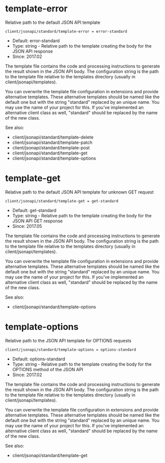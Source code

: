 
# template-error

Relative path to the default JSON API template

```
client/jsonapi/standard/template-error = error-standard
```

* Default: error-standard
* Type: string - Relative path to the template creating the body for the JSON API response
* Since: 2017.02

The template file contains the code and processing instructions
to generate the result shown in the JSON API body. The
configuration string is the path to the template file relative
to the templates directory (usually in client/jsonapi/templates).

You can overwrite the template file configuration in extensions and
provide alternative templates. These alternative templates should be
named like the default one but with the string "standard" replaced by
an unique name. You may use the name of your project for this. If
you've implemented an alternative client class as well, "standard"
should be replaced by the name of the new class.

See also:

* client/jsonapi/standard/template-delete
* client/jsonapi/standard/template-patch
* client/jsonapi/standard/template-post
* client/jsonapi/standard/template-get
* client/jsonapi/standard/template-options

# template-get

Relative path to the default JSON API template for unknown GET request

```
client/jsonapi/standard/template-get = get-standard
```

* Default: get-standard
* Type: string - Relative path to the template creating the body for the JSON API GET response
* Since: 2017.05

The template file contains the code and processing instructions
to generate the result shown in the JSON API body. The
configuration string is the path to the template file relative
to the templates directory (usually in client/jsonapi/templates).

You can overwrite the template file configuration in extensions and
provide alternative templates. These alternative templates should be
named like the default one but with the string "standard" replaced by
an unique name. You may use the name of your project for this. If
you've implemented an alternative client class as well, "standard"
should be replaced by the name of the new class.

See also:

* client/jsonapi/standard/template-options

# template-options

Relative path to the JSON API template for OPTIONS requests

```
client/jsonapi/standard/template-options = options-standard
```

* Default: options-standard
* Type: string - Relative path to the template creating the body for the OPTIONS method of the JSON API
* Since: 2017.02

The template file contains the code and processing instructions
to generate the result shown in the JSON API body. The
configuration string is the path to the template file relative
to the templates directory (usually in client/jsonapi/templates).

You can overwrite the template file configuration in extensions and
provide alternative templates. These alternative templates should be
named like the default one but with the string "standard" replaced by
an unique name. You may use the name of your project for this. If
you've implemented an alternative client class as well, "standard"
should be replaced by the name of the new class.

See also:

* client/jsonapi/standard/template-get